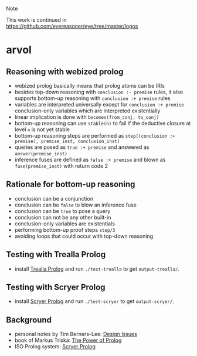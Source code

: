 > [!NOTE]
> This work is continued in https://github.com/eyereasoner/eye/tree/master/logos

# arvol

## Reasoning with webized prolog

- webized prolog basically means that prolog atoms can be IRIs
- besides top-down reasoning with `conclusion :- premise` rules, it also supports bottom-up reasoning with `conclusion :+ premise` rules
- variables are interpreted universally except for `conclusion :+ premise` conclusion-only variables which are interpreted existentially
- linear implication is done with `becomes(from_conj, to_conj)`
- bottom-up reasoning can use `stable(n)` to fail if the deductive closure at level `n` is not yet stable
- bottom-up reasoning steps are performed as `step((conclusion :+ premise), premise_inst, conclusion_inst)`
- queries are posed as `true :+ premise` and answered as `answer(premise_inst)`
- inference fuses are defined as `false :+ premise` and blown as `fuse(premise_inst)` with return code 2

## Rationale for bottom-up reasoning

- conclusion can be a conjunction
- conclusion can be `false` to blow an inference fuse
- conclusion can be `true` to pose a query
- conclusion can not be any other built-in
- conclusion-only variables are existentials
- performing bottom-up proof steps `step/3`
- avoiding loops that could occur with top-down reasoning

## Testing with Trealla Prolog

- install [Trealla Prolog](https://github.com/trealla-prolog/trealla?tab=readme-ov-file#building) and run `./test-trealla` to get `output-trealla/`.

## Testing with Scryer Prolog

- install [Scryer Prolog](https://github.com/mthom/scryer-prolog?tab=readme-ov-file#installing-scryer-prolog) and run `./test-scryer` to get `output-scryer/`.

## Background

- personal notes by Tim Berners-Lee: [Design Issues](https://www.w3.org/DesignIssues/)
- book of Markus Triska: [The Power of Prolog](https://www.metalevel.at/prolog)
- ISO Prolog system: [Scryer Prolog](https://www.scryer.pl/)
